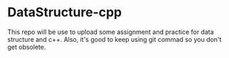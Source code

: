 # DataStructure-cpp
This repo will be use to upload some assignment and practice for data structure and c++. Also, it's good to keep using git commad so you don't get obsolete.
